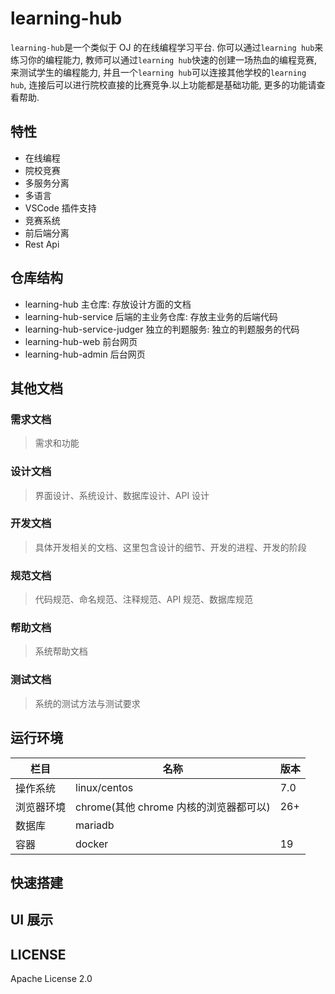 # learning-hub

`learning-hub`是一个类似于 OJ 的在线编程学习平台. 你可以通过`learning hub`来练习你的编程能力, 教师可以通过`learning hub`快速的创建一场热血的编程竞赛, 来测试学生的编程能力, 并且一个`learning hub`可以连接其他学校的`learning hub`, 连接后可以进行院校直接的比赛竞争.以上功能都是基础功能, 更多的功能请查看帮助.

## 特性

- 在线编程
- 院校竞赛
- 多服务分离
- 多语言
- VSCode 插件支持
- 竞赛系统
- 前后端分离
- Rest Api

## 仓库结构

- learning-hub 主仓库: 存放设计方面的文档
- learning-hub-service 后端的主业务仓库: 存放主业务的后端代码
- learning-hub-service-judger 独立的判题服务: 独立的判题服务的代码
- learning-hub-web 前台网页
- learning-hub-admin 后台网页

## 其他文档

### 需求文档

> 需求和功能

### 设计文档

> 界面设计、系统设计、数据库设计、API 设计

### 开发文档

> 具体开发相关的文档、这里包含设计的细节、开发的进程、开发的阶段

### 规范文档

> 代码规范、命名规范、注释规范、API 规范、数据库规范

### 帮助文档

> 系统帮助文档

### 测试文档

> 系统的测试方法与测试要求

## 运行环境

| 栏目       | 名称                                   | 版本 |
| ---------- | -------------------------------------- | ---- |
| 操作系统   | linux/centos                           | 7.0  |
| 浏览器环境 | chrome(其他 chrome 内核的浏览器都可以) | 26+  |
| 数据库     | mariadb                                |      |
| 容器       | docker                                 | 19   |

## 快速搭建

## UI 展示

## LICENSE

Apache License 2.0
